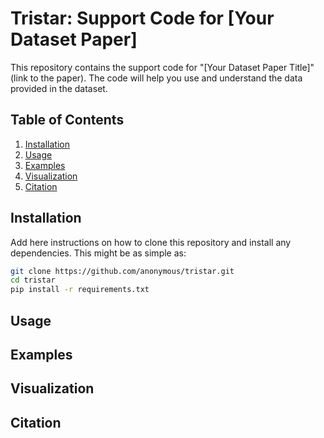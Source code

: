 # Tristar: Support Code for [Your Dataset Paper]

This repository contains the support code for "[Your Dataset Paper Title]" (link to the paper). The code will help you use and understand the data provided in the dataset.

## Table of Contents
1. [Installation](#installation)
2. [Usage](#usage)
3. [Examples](#examples)
4. [Visualization](#visualization)
5. [Citation](#citation)

## Installation

Add here instructions on how to clone this repository and install any dependencies. This might be as simple as:

```bash
git clone https://github.com/anonymous/tristar.git
cd tristar
pip install -r requirements.txt
```
## Usage

## Examples

## Visualization

## Citation